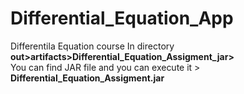 # Differential_Equation_App
Differentila Equation course
In directory **out>artifacts>Differential_Equation_Assigment_jar>**  
You can find JAR file and you can execute it > **Differential_Equation_Assigment.jar**
